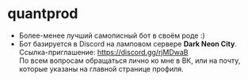 # quantprod
* Более-менее лучший самописный бот в своём роде :)
* Бот базируется в Discord на ламповом сервере **Dark Neon City**. Ссылка-приглашение: <https://discord.gg/rjMDwaB>  
По всем вопросам обращаться лично ко мне в ВК, или на почту, которые указаны на главной странице профиля.
